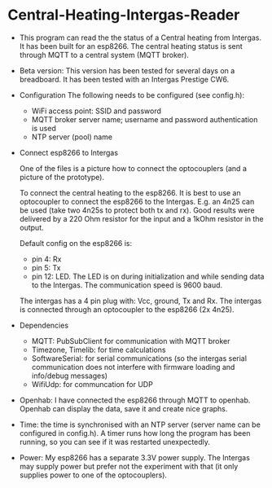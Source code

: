 # Central-Heating-Intergas-Reader

* This program can read the the status of a Central heating from Intergas.
  It has been built for an esp8266.
  The central heating status is sent through MQTT to a central system (MQTT broker).
  
* Beta version: This version has been tested for several days on a breadboard.
  It has been tested with an Intergas Prestige CW6.

* Configuration
  The following needs to be configured (see config.h):
  - WiFi access point: SSID and password
  - MQTT broker server name; username and password authentication is used
  - NTP server (pool) name

* Connect esp8266 to Intergas

  One of the files is a picture how to connect the optocouplers (and a picture of the prototype).

  To connect the central heating to the esp8266.
  It is best to use an optocoupler to connect the esp8266 to the Intergas.
  E.g. an 4n25 can be used (take two 4n25s to protect both tx and rx).
  Good results were delivered by a 220 Ohm resistor for the input and a 1kOhm resistor in the output.

  Default config on the esp8266 is:
  - pin 4: Rx
  - pin 5: Tx
  - pin 12: LED. The LED is on during initialization and while sending data to the Intergas.
  The communication speed is 9600 baud.

  The intergas has a 4 pin plug with: Vcc, ground, Tx and Rx.
  The intergas is connected through an optocoupler to the esp8266 (2x 4n25).

* Dependencies
  - MQTT: PubSubClient for communication with MQTT broker
  - Timezone, Timelib: for time calculations
  - SoftwareSerial: for serial communications (so the intergas serial communication does not interfere with firmware loading and info/debug messages)
  - WifiUdp: for communcation for UDP

* Openhab: I have connected the esp8266 through MQTT to openhab. Openhab can display the data, save it and create nice graphs.

* Time: the time is synchronised with an NTP server (server name can be configured in config.h). A timer runs how long the program has been running, so you can see if it was restarted unexpectedly.

* Power: My esp8266 has a separate 3.3V power supply. The Intergas may supply power but prefer not the experiment with that (it only supplies power to one of the optocouplers).
